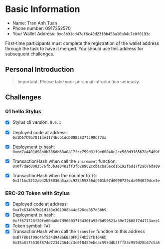 # Basic Information

* Name: Tran Anh Tuan
* Phone number: 0917352570
* Your Wallet Address: `0xc8b31ed47ef6c40d23f0b458a10a84c7c0f0193c`

First-time participants must complete the registration of the wallet address through the task to have it merged. You should use this address for subsequent challenges.  


## Personal Introduction

> Important: Please take your personal introduction seriously.

## Challenges 

### 01 hello Stylus 
- [x] Stylus cli version: `0.6.1`
- [x] Deployed code at address: `0x1D67C9b7D11de1174bcb1dcD0083837f298df7Aa`
- [x] Deployment tx hash: `0xed7a4401098b0b7860b68a0817fce799d31f9e00048c2ce568d3165678e5469f`
- [x] TransactionHash when call the `increment` function: `0x0f7dad0083576fb3b3e0481ff3fb28902ccbacba5ecd16192f6d17f2a076da09`
- [x] TransactionHash when the counter to `19`: `0x3f1bc5212ab42b28036a5aabc925455856dd901b07d0098726cda094029dce5e`


### ERC-20 Token with Stylus
- [x] Deployed code at address: `0xa7e6340b7b01d138e301988b44c596ce857d8bb9`
- [x] Deployment tx hash: `0xff673728f20fe60da8d7d966037f3430fa95d6d59621a39e72608f7d4713aee1`
- [x] Token symbol: `TAT`
- [x] TransactionHash when call the `transfer` function to this address `0xB7FBb1f09c46f534d94B6EBa0FF5F4b52fb1046b`: `0x35a8175530f874d72342364dc3c0f8450ebdac595ddb3fff83c959d28b47c5a5`
